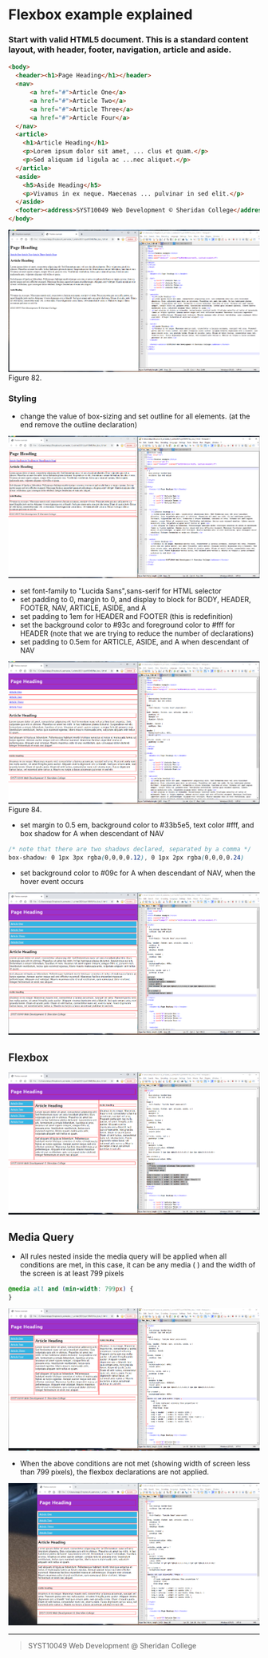 # Flexbox example explained

### Start with valid HTML5 document.  This is a standard content layout, with header, footer, navigation, article and aside.

```html
<body>
  <header><h1>Page Heading</h1></header>  
  <nav>
      <a href="#">Article One</a>
      <a href="#">Article Two</a>
      <a href="#">Article Three</a>
      <a href="#">Article Four</a>
  </nav>  
  <article>
    <h1>Article Heading</h1>
    <p>Lorem ipsum dolor sit amet, ... clus et quam.</p>
    <p>Sed aliquam id ligula ac ...nec aliquet.</p>
  </article>  
  <aside>
    <h5>Aside Heading</h5>
    <p>Vivamus in ex neque. Maecenas ... pulvinar in sed elit.</p>
  </aside>	
  <footer><address>SYST10049 Web Development © Sheridan College</address></footer>
</body>
```

![Figure 82](flex82.png)
Figure 82.

### Styling

* change the value of box-sizing and set outline for all elements.  (at the end remove the outline declaration)

![Figure 83](flex83.png)

* set font-family to "Lucida Sans",sans-serif for HTML selector
* set padding to 0, margin to 0, and display to block for BODY, HEADER, FOOTER, NAV, ARTICLE, ASIDE, and A
* set padding to 1em for HEADER and FOOTER (this is redefinition)
* set the background color to #93c and foreground color to #fff for HEADER (note that we are trying to reduce the number of declarations)
* set padding to 0.5em for ARTICLE, ASIDE, and A when descendant of NAV


![](flex84.png)
Figure 84.


* set margin to 0.5 em, background color to #33b5e5, text color #fff, and box shadow for A when descendant of NAV

```css
/* note that there are two shadows declared, separated by a comma */
box-shadow: 0 1px 3px rgba(0,0,0,0.12), 0 1px 2px rgba(0,0,0,0.24)
```

* set background color to #09c for A when descendant of NAV, when the hover event occurs

![](flex85.png)

## Flexbox

![](flex86.png)

## Media Query
* All rules nested inside the media query will be applied when all conditions are met, in this case, it can be any media ( ) and the width of the screen is at least 799 pixels


```css
@media all and (min-width: 799px) {
}
```

![](flex87.png)

* When the above conditions are not met (showing width of screen less than 799 pixels), the flexbox declarations are not applied.


![](flex88.png)

---
> SYST10049 Web Development @ Sheridan College



